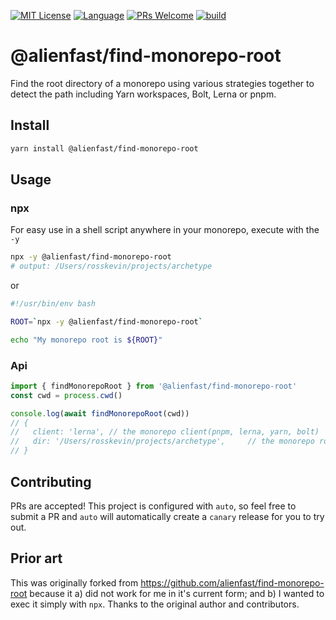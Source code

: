 <p>
<a href="/LICENSE"><img src="https://img.shields.io/github/license/alienfast/find-monorepo-root?style=flat-square" alt="MIT License"></a>
<a href="https://www.typescriptlang.org"><img alt="Language" src="https://img.shields.io/badge/language-TypeScript-blue.svg?style=flat-square"></a>
<a href="https://github.com/alienfast/find-monorepo-root/pulls"><img alt="PRs Welcome" src="https://img.shields.io/badge/PRs-Welcome-brightgreen.svg?style=flat-square"></a>
<a href="https://github.com/alienfast/find-monorepo-root/actions/workflows/release.yml"><img alt="build" src="https://img.shields.io/github/actions/workflow/status/alienfast/find-monorepo-root/release.yml?branch=main&logo=github&style=flat-square"></a>
</p>

# @alienfast/find-monorepo-root

Find the root directory of a monorepo using various strategies together to detect the path including Yarn workspaces, Bolt, Lerna or pnpm.

## Install

```sh
yarn install @alienfast/find-monorepo-root
```

## Usage

### npx

For easy use in a shell script anywhere in your monorepo, execute with the `-y`

```sh
npx -y @alienfast/find-monorepo-root
# output: /Users/rosskevin/projects/archetype
```

or

```sh
#!/usr/bin/env bash

ROOT=`npx -y @alienfast/find-monorepo-root`

echo "My monorepo root is ${ROOT}"
```

### Api

```ts
import { findMonorepoRoot } from '@alienfast/find-monorepo-root'
const cwd = process.cwd()

console.log(await findMonorepoRoot(cwd))
// {
//   client: 'lerna', // the monorepo client(pnpm, lerna, yarn, bolt)
//   dir: '/Users/rosskevin/projects/archetype',     // the monorepo root directory
// }
```

## Contributing

PRs are accepted! This project is configured with `auto`, so feel free to submit a PR and `auto` will automatically create a `canary` release for you to try out.

## Prior art

This was originally forked from https://github.com/alienfast/find-monorepo-root because it a) did not work for me in it's current form; and b) I wanted to exec it simply with `npx`. Thanks to the original author and contributors.
